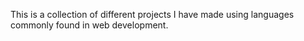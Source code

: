 This is a collection of different projects I have made using languages commonly found in web development.
